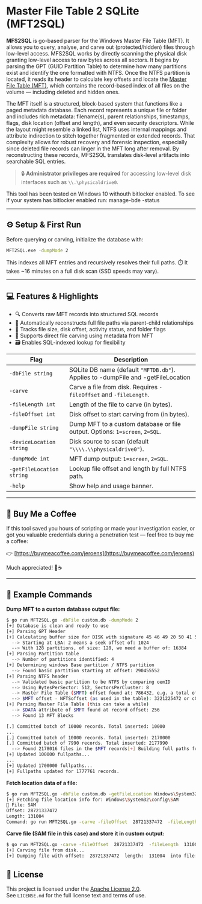 # Master File Table 2 SQLite (MFT2SQL)

**MFS2SQL** is go-based parser for the Windows Master File Table (MFT). It allows you to query, analyse, and carve out (protected/hidden) files through low-level access. MFS2SQL works by directly scanning the physical disk granting low-level access to raw bytes across all sectors. It begins by parsing the GPT (GUID Partition Table) to determine how many partitions exist and identify the one formatted with NTFS. Once the NTFS partition is located, it reads its header to calculate key offsets and locate the [Master File Table (MFT)](https://learn.microsoft.com/en-us/windows/win32/fileio/master-file-table), which contains the record-based index of all files on the volume — including deleted and hidden ones.

The MFT itself is a structured, block-based system that functions like a paged metadata database. Each record represents a unique file or folder and includes rich metadata: filename(s), parent relationships, timestamps, flags, disk location (offset and length), and even security descriptors. While the layout might resemble a linked list, NTFS uses internal mappings and attribute indirection to stitch together fragmented or extended records. That complexity allows for robust recovery and forensic inspection, especially since deleted file records can linger in the MFT long after removal. By reconstructing these records, MFS2SQL translates disk-level artifacts into searchable SQL entries.

> 🔒 **Administrator privileges are required** for accessing low-level disk interfaces such as `\\.\physicaldrive0`.

This tool has been tested on Windows 10 withouth bitlocker enabled. To see if your system has bitlocker enabled run: manage-bde -status

---

## ⚙️ Setup & First Run

Before querying or carving, initialize the database with:

```bash
MFT2SQL.exe -dumpMode 2
```
This indexes all MFT entries and recursively resolves their full paths. ⏱️ It takes ~16 minutes on a full disk scan (SSD speeds may vary).

---

## 💻 Features & Highlights

- 🔍 Converts raw MFT records into structured SQL records
- 📂 Automatically reconstructs full file paths via parent-child relationships
- 📎 Tracks file size, disk offset, activity status, and folder flags
- 🧬 Supports direct file carving using metadata from MFT
- 🗃️ Enables SQL-indexed lookup for flexibility

| **Flag**           | **Description**                                                            |
|--------------------|----------------------------------------------------------------------------|
| `-dbFile string`   | SQLite DB name (default `"MFTDB.db"`). Applies to -dumpFile and -getFileLocation |
| `-carve`           | Carve a file from disk. Requires `-fileOffset` and `-fileLength`.         |
| `-fileLength int`  | Length of the file to carve (in bytes).                                   |
| `-fileOffset int`  | Disk offset to start carving from (in bytes).                             |
| `-dumpFile string` | Dump MFT to a custom database or file output. Options: `1=screen`, `2=SQL`. |
| `-deviceLocation string`  | Disk source to scan (default `"\\\\.\\physicaldrive0"`).                  |
| `-dumpMode int`    | MFT dump output: `1=screen`, `2=SQL`.                                     |
| `-getFileLocation string` | Lookup file offset and length by full NTFS path.                          |
| `-help`            | Show help and usage banner.                                                |

---

## 🧉 Buy Me a Coffee

If this tool saved you hours of scripting or made your investigation easier, or got you valuable credentials during a penetration test — feel free to buy me a coffee:

👉 [https://buymeacoffee.com/jeroens](https://buymeacoffee.com/jeroens)

Much appreciated! 🧠☕

---

## 🧪 Example Commands

**Dump MFT to a custom database output file:**
```bash
$ go run MFT2SQL.go -dbFile custom.db -dumpMode 2
[+] Database is clean and ready to use
[+] Parsing GPT Header
[+] Calculating buffer size for DISK with signature 45 46 49 20 50 41 52 54
  --> Starting at LBA: 2 means a seek offset of: 1024
  --> With 128 partitions, of size: 128, we need a buffer of: 16384
[+] Parsing Partition table
  --> Number of partitions identified: 4
[+] Determining windows Base partition / NTFS partition
  --> Found basic partition starting at offset: 290455552
[+] Parsing NTFS header
  --> Validated basic partition to be NTFS by comparing oemID
  --> Using BytesPerSector: 512, SectorsPerCluster: 8
  --> Master File Table ($MFT) offset found at: 786432, e.g. a total offset of: 3511681024
  --> $MFT offset - NFTSoffset (as used in the table): 3221225472 or c0000000 in hex
[+] Parsing Master File Table (this can take a while)
  --> $DATA attribute of $MFT found at record offset: 256
  --> Found 13 MFT Blocks

[.] Committed batch of 10000 records. Total inserted: 10000
...
[.] Committed batch of 10000 records. Total inserted: 2170000
[.] Committed batch of 7990 records. Total inserted: 2177990
  --> Found 2178016 files in the $MFT records[+] Building full paths for all entries...
[+] Updated 100000 fullpaths...
...
[+] Updated 1700000 fullpaths...
[+] Fullpaths updated for 1777761 records.
```

**Fetch location data of a file:**
```bash
$ go run MFT2SQL.go -dbFile custom.db -getFileLocation Windows\System32\config\SAM
[+] Fetching file location info for: Windows\System32\config\SAM
📄 File: SAM
Offset: 28721337472
Length: 131004
Command: go run MFT2SQL.go -carve -fileOffset  28721337472  -fileLength  131004
```

**Carve file (SAM file in this case) and store it in custom output:**
```bash
$ go run MFT2SQL.go -carve -fileOffset  28721337472  -fileLength  131004 -dumpFile SAMFile.txt
[+] Carving file from disk...
[+] Dumping file with offset:  28721337472  length:  131004  into file:  SAMFile.txt
```

## 📜 License

This project is licensed under the [Apache License 2.0](https://raw.githubusercontent.com/MFT2SQL/MFT2SQL/refs/heads/main/LICENSE).  
See `LICENSE.md` for the full license text and terms of use.


